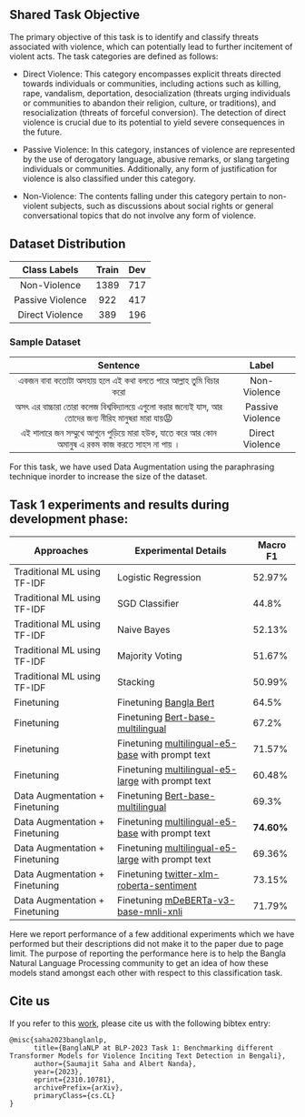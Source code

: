## Shared Task Objective 
The primary objective of this task is to identify and classify threats associated with violence, which can potentially lead to further incitement of violent acts.
The task categories are defined as follows:

- Direct Violence: This category encompasses explicit threats directed towards individuals or communities, including actions such as killing, rape, vandalism, deportation, desocialization (threats urging individuals or communities to abandon their religion, culture, or traditions), and resocialization (threats of forceful conversion). The detection of direct violence is crucial due to its potential to yield severe consequences in the future.

- Passive Violence: In this category, instances of violence are represented by the use of derogatory language, abusive remarks, or slang targeting individuals or communities. Additionally, any form of justification for violence is also classified under this category.

- Non-Violence: The contents falling under this category pertain to non-violent subjects, such as discussions about social rights or general conversational topics that do not involve any form of violence.

## Dataset Distribution

| **Class Labels** | **Train** | **Dev** |
|:----------------:|:---------:|:-------:|
|   Non-Violence   |    1389   |   717   |
| Passive Violence |    922    |   417   |
|  Direct Violence |    389    |   196   |

### Sample Dataset

|                                          **Sentence**                                          |     **Label**    |
|:----------------------------------------------------------------------------------------------:|:----------------:|
|                 একজন বাবা কতোটা অসহায় হলে এই কথা বলতে পারে আল্লাহ তুমি বিচার করো                 |   Non-Violence   |
| অসৎ এর বাচ্চারা তোরা কলেজ বিশ্ববিদ্যালয়ে এগুলো করার জন্যেই যাস, আর তোদের জন্য নীরিহ মানুষরা মারা যায়😡 | Passive Violence |
|   এই শালারে জন সম্মুখে আগুনে পুড়িয়ে মারা হউক, যাতে করে আর কোন অমানুষ এ রকম কাজ করতে সাহস না পায় ।   |  Direct Violence |

For this task, we have used Data Augmentation using the paraphrasing technique inorder to increase the size of the dataset.

## Task 1 experiments and results during development phase: 

| Approaches                     | Experimental Details                                            | Macro F1 |
|--------------------------------|-----------------------------------------------------------------|----------|
| Traditional ML using TF-IDF | Logistic Regression | 52.97% |
| Traditional ML using TF-IDF | SGD Classifier      | 44.8%  |
| Traditional ML using TF-IDF | Naive Bayes         | 52.13% |
| Traditional ML using TF-IDF | Majority Voting     | 51.67% |
| Traditional ML using TF-IDF | Stacking            | 50.99% |
| Finetuning                     | Finetuning [Bangla Bert](https://huggingface.co/sagorsarker/bangla-bert-base)                                          | 64.5%     |
| Finetuning                     | Finetuning [Bert-base-multilingual](https://huggingface.co/bert-base-multilingual-uncased)                               | 67.2%     |
| Finetuning                     | Finetuning [multilingual-e5-base](https://huggingface.co/intfloat/multilingual-e5-base) with prompt text                | 71.57%    |
| Finetuning                     | Finetuning [multilingual-e5-large](https://huggingface.co/intfloat/multilingual-e5-large) with prompt text               | 60.48%    |
| Data Augmentation + Finetuning | Finetuning [Bert-base-multilingual](https://huggingface.co/bert-base-multilingual-uncased)                             | 69.3%     |
| Data Augmentation + Finetuning | Finetuning [multilingual-e5-base](https://huggingface.co/intfloat/multilingual-e5-base) with prompt text  | **74.60%**   |
| Data Augmentation + Finetuning | Finetuning [multilingual-e5-large](https://huggingface.co/intfloat/multilingual-e5-large) with prompt text | 69.36%   |
| Data Augmentation + Finetuning | Finetuning [twitter-xlm-roberta-sentiment](https://huggingface.co/cardiffnlp/twitter-xlm-roberta-base-sentiment)           | 73.15%   |
| Data Augmentation + Finetuning | Finetuning [mDeBERTa-v3-base-mnli-xnli](https://huggingface.co/MoritzLaurer/mDeBERTa-v3-base-mnli-xnli)              | 71.79%   |

Here we report performance of a few additional experiments which we have performed but their descriptions did not make it to the paper due to page limit. The purpose of reporting the performance here is to help the Bangla Natural Language Processing community to get an idea of how these models stand amongst each other with respect to this classification task.

## Cite us
If you refer to this [work](https://arxiv.org/abs/2310.10781), please cite us with the following bibtex entry:

```
@misc{saha2023banglanlp,
      title={BanglaNLP at BLP-2023 Task 1: Benchmarking different Transformer Models for Violence Inciting Text Detection in Bengali}, 
      author={Saumajit Saha and Albert Nanda},
      year={2023},
      eprint={2310.10781},
      archivePrefix={arXiv},
      primaryClass={cs.CL}
}
```
